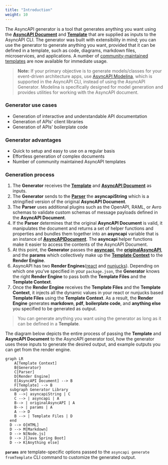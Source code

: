 ```yaml
---
title: "Introduction"
weight: 10
---
```


The AsyncAPI generator is a tool that generates anything you want using the **[AsyncAPI Document](asyncapi-document.md)** and **[Template](template.md)** that are supplied as inputs to the AsyncAPI CLI. The generator was built with extensibility in mind; you can use the generator to generate anything you want, provided that it can be defined in a template, such as code, diagrams, markdown files, microservices, and applications. A number of [community-maintained templates](https://github.com/search?q=topic%3Aasyncapi+topic%3Agenerator+topic%3Atemplate) are now available for immediate usage.

> **Note:**
> If your primary objective is to generate models/classes for your event-driven architecture apps, use [AsyncAPI Modelina](model-generation.md), which is supported in the AsyncAPI CLI, instead of using the AsyncAPI Generator. Modelina is specifically designed for model generation and provides utilities for working with the AsyncAPI document.

### Generator use cases

- Generation of interactive and understandable API documentation
- Generation of APIs' client libraries
- Generation of APIs' boilerplate code

### Generator advantages

- Quick to setup and easy to use on a regular basis
- Effortless generation of complex documents
- Number of community maintained AsyncAPI templates

### Generation process

1. The **Generator** receives the **[Template](template.md)** and **[AsyncAPI Document](asycapi-document.md)** as inputs.
2. The **Generator** sends to the **[Parser](parser.md)** the **asyncapiString** which is a stringified version of the original **AsyncAPI Document**.
3. The **Parser** uses additional plugins such as the OpenAPI, RAML, or Avro schemas to validate custom schemas of message payloads defined in the **AsyncAPI Document**.
4. If the **Parser** determines that the original **AsyncAPI Document** is valid, it manipulates the document and returns a set of helper functions and properties and bundles them together into an **asyncapi** variable that is an instance of [**AsyncAPIDocument**](https://github.com/asyncapi/parser-api/blob/master/docs/api.md#asyncapidocument). The **asyncapi** helper functions make it easier to access the contents of the AsyncAPI Document.
5. At this point, the **Generator** passes the **[asyncapi](asyncapi-document.md#method-2-asyncapi-and-template)**, the **[originalAsyncAPI](asyncapi-document.md#method-1-originalasyncapi-and-template)**, and the **params** which collectively make up the **[Template Context](template-context.md)** to the **Render Engine**.
6. AsyncAPI has two **Render Engines**([react](react-render-engine.md) and [nunjucks](nunjucks-render-engine.md)). Depending on which one you've specified in your `package.json`, the **Generator** knows the right **Render Engine** to pass both the **Template Files** and the **Template Context**.
7. Once the **Render Engine** receives the **Template Files** and the **Template Context**, it injects all the dynamic values in your react or nunjucks based **Template Files** using the **Template Context**. As a result, the **Render Engine** generates **markdown**, **pdf**, **boilerplate code**, and **anything else** you specified to be generated as output.

> You can generate anything you want using the generator as long as it can be defined in a **Template**.

The diagram below depicts the entire process of passing the **Template** and **AsyncAPI Document** to the AsyncAPI generator tool, how the generator uses these inputs to generate the desired output, and example outputs you can get from the render engine.

```mermaid
graph LR
    A[Template Context]
    B{Generator}
    C[Parser]
    D[Render Engine]
    E[AsyncAPI Document] --> B
    F[Template] --> B
  subgraph Generator Library
    B -->| asyncapiString | C
    C --> | asyncapi | A
    B--> | originalAsyncAPI | A
    B--> | params | A
    A --> D
    B --> | Template Files | D
  end
  D --> O[HTML]
  D --> M[Markdown]
  D --> N[Node.js]
  D --> J[Java Spring Boot]
  D --> K[Anything else]
```

**`params`** are template-specific options passed to the `asyncapi generate fromTemplate` CLI command to customize the generated output.
